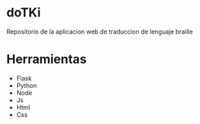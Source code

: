 # doTKi
Repositorio de la aplicacion web de traduccion de lenguaje braille

# Herramientas
- Flask
- Python
- Node
- Js
- Html
- Css
